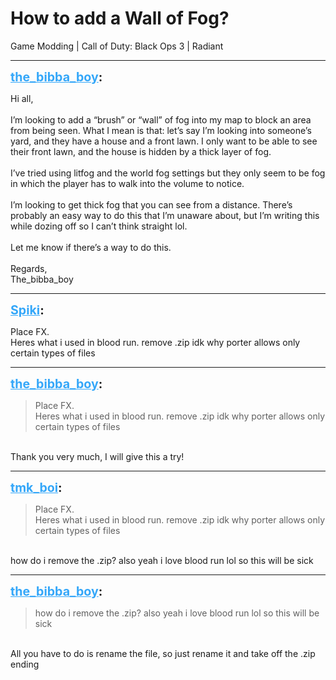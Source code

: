 # How to add a Wall of Fog?
Game Modding | Call of Duty: Black Ops 3 | Radiant

---
<strong style="font-size: 1.4em;"><span style="text-decoration: underline;text-decoration-color: #34a7f9;"><span style="color:#34a7f9;">the_bibba_boy</span></span>:</strong>

<p>Hi all,<br /><br />I’m looking to add a “brush” or “wall” of fog into my map to block an area from being seen. What I mean is that: let’s say I’m looking into someone’s yard, and they have a house and a front lawn. I only want to be able to see their front lawn, and the house is hidden by a thick layer of fog. <br /><br />I’ve tried using litfog and the world fog settings but they only seem to be fog in which the player has to walk into the volume to notice.<br /><br />I’m looking to get thick fog that you can see from a distance. There’s probably an easy way to do this that I’m unaware about, but I’m writing this while  dozing off so I can’t think straight lol. <br /><br />Let me know if there’s a way to do this.<br /><br />Regards,<br />The_bibba_boy</p>

---
<strong style="font-size: 1.4em;"><span style="text-decoration: underline;text-decoration-color: #34a7f9;"><span style="color:#34a7f9;">Spiki</span></span>:</strong>

<p>Place FX.<br />Heres what i used in blood run. remove .zip idk why porter allows only certain types of files</p>

---
<strong style="font-size: 1.4em;"><span style="text-decoration: underline;text-decoration-color: #34a7f9;"><span style="color:#34a7f9;">the_bibba_boy</span></span>:</strong>

<p><blockquote>Place FX.<br />Heres what i used in blood run. remove .zip idk why porter allows only certain types of files<br /></blockquote><br />Thank you very much, I will give this a try!</p>

---
<strong style="font-size: 1.4em;"><span style="text-decoration: underline;text-decoration-color: #34a7f9;"><span style="color:#34a7f9;">tmk_boi</span></span>:</strong>

<p><blockquote>Place FX.<br />Heres what i used in blood run. remove .zip idk why porter allows only certain types of files<br /></blockquote><br />how do i remove the .zip? also yeah i love blood run lol so this will be sick</p>

---
<strong style="font-size: 1.4em;"><span style="text-decoration: underline;text-decoration-color: #34a7f9;"><span style="color:#34a7f9;">the_bibba_boy</span></span>:</strong>

<p><blockquote>how do i remove the .zip? also yeah i love blood run lol so this will be sick<br /></blockquote><br />All you have to do is rename the file, so just rename it and take off the .zip ending</p>
